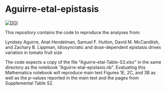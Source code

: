 # Aguirre-etal-epistasis

[![DOI](https://zenodo.org/badge/636480349.svg)](https://zenodo.org/badge/latestdoi/636480349)

This repository contains the code to reproduce the analyses from:

Lyndsey Aguirre, Anat Hendelman, Samuel F. Hutton, David M. McCandlish, and Zachary B. Lippman, 
Idiosyncratic and dose-dependent epistasis drives variation in tomato fruit size

The code expects a copy of the file "Aguirre-etal-Table-S3.xlsx" in the same directory as the notebook "Aguirre-etal-epistasis.nb". Evaluating this Mathematica notebook will reproduce main text Figures 1E, 2C, and 3B as well as the p-values reported in the main text and the pages from Supplemental Table S2.
